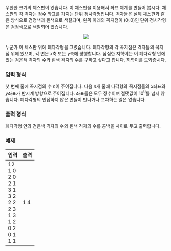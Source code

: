 무한한 크기의 체스판이 있습니다. 이 체스판을 이용해서 좌표 체계를 만들어 봅시다. 체스판의 각 격자는 정수 좌표를 가지는 단위 정사각형입니다. 격자들은 실제 체스판과 같은 방식으로 검정색과 흰색으로 색칠되며, 왼쪽 아래의 꼭지점이 $(0, 0)$인 단위 정사각형은 검정색으로 색칠되어 있습니다.

<div style="text-align: center;">
 <img src="https://s3.ap-northeast-2.amazonaws.com/oj.uz/old/ASC11_bw/chess.png"/>
</div>

누군가 이 체스판 위에 폐다각형을 그렸습니다. 폐다각형의 각 꼭지점은 격자들의 꼭지점 위에 있으며, 각 변은 $x$축 또는 $y$축에 평행합니다. 심심한 지학이는 이 폐다각형 안에 있는 검은색 격자의 수와 흰색 격자의 수를 구하고 싶다고 합니다. 지학이를 도와줍시다.

### 입력 형식

첫 번째 줄에 꼭지점의 수 $n$이 주어집니다. 다음 $n$개 줄에 다각형의 꼭지점들의 $x$좌표와 $y$좌표가 반시계 방향으로 주어집니다. 좌표들은 모두 정수이며 절댓값이 $10^9$를 넘지 않습니다. 폐다각형의 인접하지 않은 변들이 만나거나 교차하는 일은 없습니다.

### 출력 형식

폐다각형 안의 검은색 격자의 수와 흰색 격자의 수를 공백을 사이로 두고 출력합니다.

### 예제

<table class='table table-bordered table-condensed'>
 <thead>
  <tr>
   <th style="width: 50%;">입력</th>
   <th style="width: 50%;">출력</th>
  </tr>
 </thead>
 <tbody>
  <tr>
   <td class="code-font">12<br/>
1 0<br/>
2 0<br/>
2 1<br/>
3 1<br/>
3 2<br/>
2 2<br/>
2 3<br/>
1 3<br/>
1 2<br/>
0 2<br/>
0 1<br/>
1 1</td>
   <td class="code-font">1 4</td>
  </tr>
 </tbody>
</table>